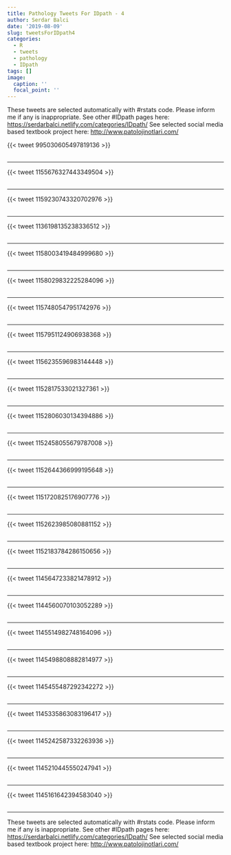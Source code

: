 ```yaml
---
title: Pathology Tweets For IDpath - 4
author: Serdar Balci
date: '2019-08-09'
slug: tweetsForIDpath4
categories:
  - R
  - tweets
  - pathology
  - IDpath
tags: []
image:
  caption: ''
  focal_point: ''
---
```



These tweets are selected automatically with #rstats code. Please inform me if any is inappropriate.
See other #IDpath pages here: https://serdarbalci.netlify.com/categories/IDpath/ 
See selected social media based textbook project here: http://www.patolojinotlari.com/

{{< tweet 995030605497819136 >}}
<br>
<br>
<hr>
{{< tweet 1155676327443349504 >}}
<br>
<br>
<hr>
{{< tweet 1159230743320702976 >}}
<br>
<br>
<hr>
{{< tweet 1136198135238336512 >}}
<br>
<br>
<hr>
{{< tweet 1158003419484999680 >}}
<br>
<br>
<hr>
{{< tweet 1158029832225284096 >}}
<br>
<br>
<hr>
{{< tweet 1157480547951742976 >}}
<br>
<br>
<hr>
{{< tweet 1157951124906938368 >}}
<br>
<br>
<hr>
{{< tweet 1156235596983144448 >}}
<br>
<br>
<hr>
{{< tweet 1152817533021327361 >}}
<br>
<br>
<hr>
{{< tweet 1152806030134394886 >}}
<br>
<br>
<hr>
{{< tweet 1152458055679787008 >}}
<br>
<br>
<hr>
{{< tweet 1152644366999195648 >}}
<br>
<br>
<hr>
{{< tweet 1151720825176907776 >}}
<br>
<br>
<hr>
{{< tweet 1152623985080881152 >}}
<br>
<br>
<hr>
{{< tweet 1152183784286150656 >}}
<br>
<br>
<hr>
{{< tweet 1145647233821478912 >}}
<br>
<br>
<hr>
{{< tweet 1144560070103052289 >}}
<br>
<br>
<hr>
{{< tweet 1145514982748164096 >}}
<br>
<br>
<hr>
{{< tweet 1145498808882814977 >}}
<br>
<br>
<hr>
{{< tweet 1145455487292342272 >}}
<br>
<br>
<hr>
{{< tweet 1145335863083196417 >}}
<br>
<br>
<hr>
{{< tweet 1145242587332263936 >}}
<br>
<br>
<hr>
{{< tweet 1145210445550247941 >}}
<br>
<br>
<hr>
{{< tweet 1145161642394583040 >}}
<br>
<br>
<hr>


These tweets are selected automatically with #rstats code. Please inform me if any is inappropriate.
See other #IDpath pages here: https://serdarbalci.netlify.com/categories/IDpath/ 
See selected social media based textbook project here: http://www.patolojinotlari.com/
